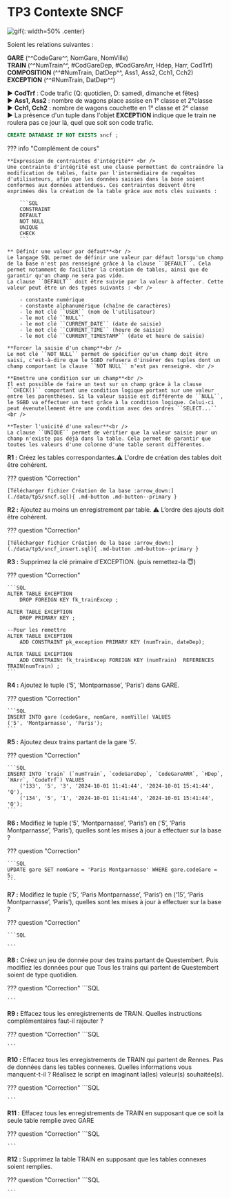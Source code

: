 # TP3 Contexte SNCF

![gif](./data/tp3/99Ug.gif){: width=50% .center}

Soient les relations suivantes :<br />

**GARE** (^^CodeGare^^, NomGare, NomVille)<br />
**TRAIN** (^^NumTrain^^, #CodGareDep, #CodGareArr, Hdep, Harr, CodTrf)<br />
**COMPOSITION** (^^#NumTrain, DatDep^^, Ass1, Ass2, Cch1, Cch2)<br />
**EXCEPTION** (^^#NumTrain, DatDep^^)<br />


:arrow_forward: **CodTrf** : Code trafic (Q: quotidien, D: samedi, dimanche et fêtes)<br />
:arrow_forward: **Ass1, Ass2** : nombre de wagons place assise en 1° classe et 2°classe<br />
:arrow_forward: **Cch1, Cch2** : nombre de wagons couchette en 1° classe et 2° classe<br />
:arrow_forward: La présence d'un tuple dans l'objet **EXCEPTION** indique que le train ne roulera pas ce jour là, quel que soit son code trafic.

```SQL
CREATE DATABASE IF NOT EXISTS sncf ;
```

??? info "Complément de cours"

    **Expression de contraintes d'intégrité** <br />
    Une contrainte d'intégrité est une clause permettant de contraindre la modification de tables, faite par l'intermédiaire de requêtes d'utilisateurs, afin que les données saisies dans la base soient conformes aux données attendues. Ces contraintes doivent être exprimées dès la création de la table grâce aux mots clés suivants : 

        ```SQL
        CONSTRAINT 
        DEFAULT 
        NOT NULL 
    	UNIQUE 
    	CHECK 
        ```

    ** Définir une valeur par défaut**<br />
    Le langage SQL permet de définir une valeur par défaut lorsqu'un champ de la base n'est pas renseigné grâce à la clause ``DEFAULT``. Cela permet notamment de faciliter la création de tables, ainsi que de garantir qu'un champ ne sera pas vide. 
    La clause ``DEFAULT`` doit être suivie par la valeur à affecter. Cette valeur peut être un des types suivants : <br />

        - constante numérique 
        - constante alphanumérique (chaîne de caractères) 
        - le mot clé ``USER`` (nom de l'utilisateur) 
        - le mot clé ``NULL`` 
        - le mot clé ``CURRENT_DATE`` (date de saisie) 
        - le mot clé ``CURRENT_TIME`` (heure de saisie) 
        - le mot clé ``CURRENT_TIMESTAMP`` (date et heure de saisie) 

    **Forcer la saisie d'un champ**<br />
    Le mot clé ``NOT NULL`` permet de spécifier qu'un champ doit être saisi, c'est-à-dire que le SGBD refusera d'insérer des tuples dont un champ comportant la clause ``NOT NULL`` n'est pas renseigné. <br />

    **Emettre une condition sur un champ**<br />
    Il est possible de faire un test sur un champ grâce à la clause ``CHECK()`` comportant une condition logique portant sur une valeur entre les parenthèses. Si la valeur saisie est différente de ``NULL``, le SGBD va effectuer un test grâce à la condition logique. Celui-ci peut évenutellement être une condition avec des ordres ``SELECT...`` <br />

    **Tester l'unicité d'une valeur**<br />
    La clause ``UNIQUE`` permet de vérifier que la valeur saisie pour un champ n'existe pas déjà dans la table. Cela permet de garantir que toutes les valeurs d'une colonne d'une table seront différentes. 


**R1 :** Créez les tables correspondantes.:warning: L'ordre de création des tables doit être cohérent.

??? question "Correction"

    [Télécharger fichier Création de la base :arrow_down:](./data/tp5/sncf.sql){ .md-button .md-button--primary }

**R2 :** Ajoutez au moins un enregistrement par table. :warning: L’ordre des ajouts doit être cohérent.

??? question "Correction"
    
    [Télécharger fichier Création de la base :arrow_down:](./data/tp5/sncf_insert.sql){ .md-button .md-button--primary }

**R3 :** Supprimez la clé primaire d’EXCEPTION. (puis remettez-la :innocent:)

??? question "Correction"

    ```SQL
    ALTER TABLE EXCEPTION
        DROP FOREIGN KEY fk_trainExcep ;

    ALTER TABLE EXCEPTION
        DROP PRIMARY KEY ;

    --Pour les remettre
    ALTER TABLE EXCEPTION
        ADD CONSTRAINT pk_exception PRIMARY KEY (numTrain, dateDep);
    
    ALTER TABLE EXCEPTION
        ADD CONSTRAINt fk_trainExcep FOREIGN KEY (numTrain)  REFERENCES TRAIN(numTrain) ;
    ```

**R4 :** Ajoutez le tuple (‘5’, ‘Montparnasse’, ‘Paris’) dans GARE.

??? question "Correction"

    ```SQL
    INSERT INTO gare (codeGare, nomGare, nomVille) VALUES 
    ('5', 'Montparnasse', 'Paris');
    ```

**R5 :** Ajoutez deux trains partant de la gare ‘5’.

??? question "Correction"

    ```SQL
    INSERT INTO `train` (`numTrain`, `codeGareDep`, `CodeGareARR`, `HDep`, `HArr`, `CodeTrf`) VALUES 
        ('133', '5', '3', '2024-10-01 11:41:44', '2024-10-01 15:41:44', 'Q'),
        ('134', '5', '1', '2024-10-01 11:41:44', '2024-10-01 15:41:44', 'Q');
    ```

**R6 :** Modifiez le tuple (‘5’, ‘Montparnasse’, ‘Paris’) en (‘5’, ‘Paris Montparnasse’, ‘Paris’), quelles sont les mises à jour à effectuer sur la base ?

??? question "Correction"

    ```SQL
    UPDATE gare SET nomGare = 'Paris Montparnasse' WHERE gare.codeGare = 5; 
    ```

**R7 :** Modifiez le tuple (‘5’, ‘Paris Montparnasse’, ‘Paris’) en (‘15’, ‘Paris Montparnasse’, ‘Paris’), quelles sont les mises à jour à effectuer sur la base ?

??? question "Correction"

    ```SQL
    
    ```

**R8 :** Créez un jeu de donnée pour des trains partant de Questembert. 
Puis modifiez les données pour que Tous les trains qui partent de Questembert soient de type quotidien.

??? question "Correction"
    ```SQL
    
    ```

**R9 :** Effacez tous les enregistrements de TRAIN. Quelles instructions complémentaires faut-il rajouter ?

??? question "Correction"
    ```SQL
    
    ```

**R10 :** Effacez tous les enregistrements de TRAIN qui partent de Rennes. Pas de données dans les tables connexes. Quelles informations vous manquent-t-il ? Réalisez le script en imaginant la(les) valeur(s) souhaitée(s).

??? question "Correction"
    ```SQL
    
    ```

**R11 :** Effacez tous les enregistrements de TRAIN en supposant que ce soit la seule table remplie avec GARE

??? question "Correction"
    ```SQL
    
    ```

**R12 :** Supprimez la table TRAIN en supposant que les tables connexes soient remplies.

??? question "Correction"
    ```SQL
    
    ```

